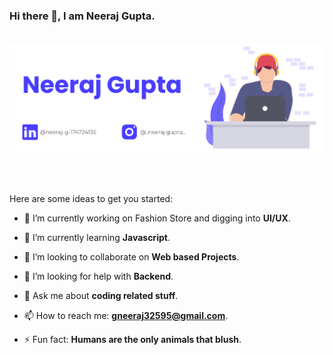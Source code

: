 ### Hi there 👋, I am **Neeraj Gupta.**
<br>

<img src="banner.png">

<br><br>

Here are some ideas to get you started:

- 🔭 I’m currently working on Fashion Store and digging into **UI/UX**.
- 🌱 I’m currently learning **Javascript**.

- 👯 I’m looking to collaborate on **Web based Projects**.

- 🤔 I’m looking for help with **Backend**.

- 💬 Ask me about **coding related stuff**.

- 📫 How to reach me: **gneeraj32595@gmail.com**.

- ⚡ Fun fact: **Humans are the only animals that blush**.
